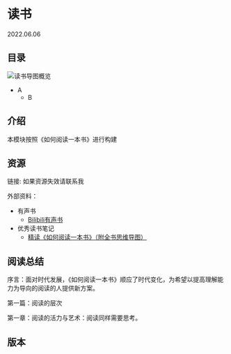 # 读书

2022.06.06

## 目录

![读书导图概览](../../读书/resources/读书.png)

* A
  * B

## 介绍

本模块按照《如何阅读一本书》进行构建

## 资源

链接:
如果资源失效请联系我



外部资料：

* 有声书
  * [Bilibili有声书](https://www.bilibili.com/video/BV1n34y1z7pE)
* 优秀读书笔记
  * [精读《如何阅读一本书》（附全书思维导图）](https://zhuanlan.zhihu.com/p/352503954)

## 阅读总结

序言：面对时代发展，《如何阅读一本书》顺应了时代变化，为希望以提高理解能力为导向的阅读的人提供新方案。

第一篇：阅读的层次

第一章：阅读的活力与艺术：阅读同样需要思考。



## 版本